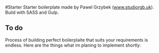 #Starter
Starter boilerplate made by Pawel Grzybek (www.studiorgb.uk). Build with SASS and Gulp.

## To do
Process of building perfect boilerplaite that suits your requirements is endless. Here are the things what im planing to implement shortly: